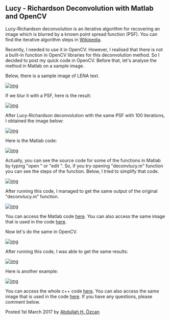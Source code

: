 ## **Lucy - Richardson Deconvolution with Matlab and OpenCV**

Lucy-Richardson deconvolution is an iterative algorithm for recovering an image which is blurred by a known point spread function (PSF). You can find the iterative algorithm steps in [Wikipedia](https://en.wikipedia.org/wiki/Richardson–Lucy_deconvolution).

Recently, I needed to use it in OpenCV. However, I realised that there is not a built-in function in OpenCV libraries for this deconvolution method. So I decided to post my quick code in OpenCV. Before that, let's analyse the method in Matlab on a sample image.

Below, there is a sample image of LENA text.

[![img](https://1.bp.blogspot.com/-fi1eD-5nScY/WLXM6Y3I9yI/AAAAAAAAAT8/tl2p14uASp40yJDLec83e8EdV5dRLH2cQCLcB/s320/lena_words.png)](https://1.bp.blogspot.com/-fi1eD-5nScY/WLXM6Y3I9yI/AAAAAAAAAT8/tl2p14uASp40yJDLec83e8EdV5dRLH2cQCLcB/s1600/lena_words.png)

If we blur it with a PSF, here is the result:

[![img](https://4.bp.blogspot.com/-WBwWWzAmQX0/WLXNSK73bcI/AAAAAAAAAUA/Y2O-2iiEceMMRVEA3FoCxETudnw1lxCjgCLcB/s320/lena_words_blurred.png)](https://4.bp.blogspot.com/-WBwWWzAmQX0/WLXNSK73bcI/AAAAAAAAAUA/Y2O-2iiEceMMRVEA3FoCxETudnw1lxCjgCLcB/s1600/lena_words_blurred.png)

After Lucy-Richardson deconvolution with the same PSF with 100 iterations, I obtained the image below:

[![img](https://4.bp.blogspot.com/-xrtgsI1_Ei0/WLXNqYRp5ZI/AAAAAAAAAUE/ZY-K1bMHYg8V9fTLpHJnQMTanT12HtRmwCLcB/s320/lena_words_deconv.png)](https://4.bp.blogspot.com/-xrtgsI1_Ei0/WLXNqYRp5ZI/AAAAAAAAAUE/ZY-K1bMHYg8V9fTLpHJnQMTanT12HtRmwCLcB/s1600/lena_words_deconv.png)

Here is the Matlab code:

[![img](https://1.bp.blogspot.com/-pn4mNxmgJF8/WLh0784DsTI/AAAAAAAAAW0/FlEqxZs39q4OgYOFbXztegmBzQG65oNvgCLcB/s400/lucy_matlab_1.png)](https://1.bp.blogspot.com/-pn4mNxmgJF8/WLh0784DsTI/AAAAAAAAAW0/FlEqxZs39q4OgYOFbXztegmBzQG65oNvgCLcB/s1600/lucy_matlab_1.png)

Actually, you can see the source code for some of the functions in Matlab by typing "open <function name>" or "edit <function name>". So, if you try opening "deconvlucy.m" function you can see the steps of the function. Below, I tried to simplify that code. 

[![img](https://1.bp.blogspot.com/-Mj5DdgeJesY/WLh0tP-ut0I/AAAAAAAAAWw/w5h42MsrbbArjkd6mcWRKbR_xwh8tyHngCLcB/s640/lucy_matlab_2.png)](https://1.bp.blogspot.com/-Mj5DdgeJesY/WLh0tP-ut0I/AAAAAAAAAWw/w5h42MsrbbArjkd6mcWRKbR_xwh8tyHngCLcB/s1600/lucy_matlab_2.png)

After running this code, I managed to get the same output of the original "deconvlucy.m" function.



[![img](https://3.bp.blogspot.com/-g61L7f4zGqs/WLh1SuRgFvI/AAAAAAAAAW4/x8D-HSuQrYIfx2tbk8Rt1qdyM0zmiCTOwCLcB/s320/lena_words_deconv.png)](https://3.bp.blogspot.com/-g61L7f4zGqs/WLh1SuRgFvI/AAAAAAAAAW4/x8D-HSuQrYIfx2tbk8Rt1qdyM0zmiCTOwCLcB/s1600/lena_words_deconv.png)

You can access the Matlab code [here](https://drive.google.com/open?id=0B7CO_0Z4IxeRbW5TNzRic19TZ3M). You can also access the same image that is used in the code [here](https://drive.google.com/open?id=0B7CO_0Z4IxeRRC1LRW9STkhrX2s).

Now let's do the same in OpenCV.



[![img](https://1.bp.blogspot.com/-yOA3eKFen54/WLs03AgGt1I/AAAAAAAAAXI/_sDaq7rVxBkYwDyZwbs0gb5vZLiCEF9EACLcB/s640/opencv_code.png)](https://1.bp.blogspot.com/-yOA3eKFen54/WLs03AgGt1I/AAAAAAAAAXI/_sDaq7rVxBkYwDyZwbs0gb5vZLiCEF9EACLcB/s1600/opencv_code.png)

After running this code, I was able to get the same results:



[![img](https://4.bp.blogspot.com/-wKXHgCR6buU/WLxfGNEWsjI/AAAAAAAAAXo/7wlkK-TdABYfcGV_uZYBps0d-BuCS0W2gCLcB/s640/lena_opencv.png)](https://4.bp.blogspot.com/-wKXHgCR6buU/WLxfGNEWsjI/AAAAAAAAAXo/7wlkK-TdABYfcGV_uZYBps0d-BuCS0W2gCLcB/s1600/lena_opencv.png)

Here is another example: 

[![img](https://1.bp.blogspot.com/-i3UM7uIHOTE/WLxenUQBBdI/AAAAAAAAAXg/ibttIt1BYDUBMn3gTJi7GVrtAW0MbTu5wCLcB/s640/stars_opencv.png)](https://1.bp.blogspot.com/-i3UM7uIHOTE/WLxenUQBBdI/AAAAAAAAAXg/ibttIt1BYDUBMn3gTJi7GVrtAW0MbTu5wCLcB/s1600/stars_opencv.png)

You can access the whole c++ code [here](https://drive.google.com/open?id=0B7CO_0Z4IxeRWVdXSjZFRzF3Y0k). You can also access the same image that is used in the code [here](https://drive.google.com/open?id=0B7CO_0Z4IxeRc05scWE1WjI0TXM). If you have any questions, please comment below.





Posted 1st March 2017 by [Abdullah H. Özcan](http://www.blogger.com/profile/03426151922830576095)

 